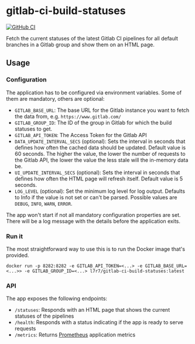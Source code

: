 # gitlab-ci-build-statuses

[![GitHub CI](https://github.com/l7r7/gitlab-ci-build-statuses/workflows/CI/badge.svg)](https://github.com/l7r7/gitlab-ci-build-statuses/actions)

Fetch the current statuses of the latest Gitlab CI pipelines for all default branches in a Gitlab group and show them on an HTML page.

## Usage

### Configuration

The application has to be configured via environment variables.
Some of them are mandatory, others are optional:

* `GITLAB_BASE_URL`: The base URL for the Gitlab instance you want to fetch the data from, e.g. `https://www.gitlab.com/`
* `GITLAB_GROUP_ID`: The ID of the group in Gitlab for which the build statuses to get.
* `GITLAB_API_TOKEN`: The Access Token for the Gitlab API
* `DATA_UPDATE_INTERVAL_SECS` (optional): Sets the interval in seconds that defines how often the cached data should be updated.
Default value is 60 seconds.
The higher the value, the lower the number of requests to the Gitlab API, the lower the value the less stale will the in-memory data be.
* `UI_UPDATE_INTERVAL_SECS` (optional): Sets the interval in seconds that defines how often the HTML page will refresh
  itself. Default value is 5 seconds.
* `LOG_LEVEL` (optional): Set the minimum log level for log output. Defaults to Info if the value is not set or can't be
  parsed. Possible values are `DEBUG`, `INFO`, `WARN`, `ERROR`.

The app won't start if not all mandatory configuration properties are set.
There will be a log message with the details before the application exits.

### Run it

The most straightforward way to use this is to run the Docker image that's provided.

    docker run -p 8282:8282 -e GITLAB_API_TOKEN=<...> -e GITLAB_BASE_URL=<...>> -e GITLAB_GROUP_ID=<...> l7r7/gitlab-ci-build-statuses:latest

### API

The app exposes the following endpoints:

* `/statuses`: Responds with an HTML page that shows the current statuses of the pipelines
* `/health`: Responds with a status indicating if the app is ready to serve requests
* `/metrics`: Returns [Prometheus](https://prometheus.io/) application metrics
